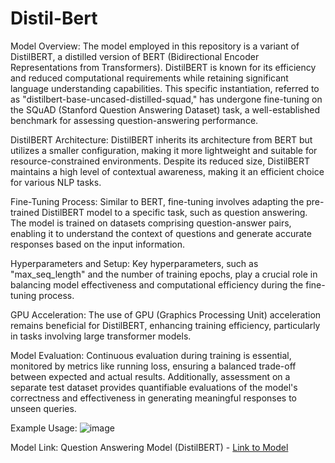 # Distil-Bert

Model Overview:
The model employed in this repository is a variant of DistilBERT, a distilled version of BERT (Bidirectional Encoder Representations from Transformers). DistilBERT is known for its efficiency and reduced computational requirements while retaining significant language understanding capabilities. This specific instantiation, referred to as "distilbert-base-uncased-distilled-squad," has undergone fine-tuning on the SQuAD (Stanford Question Answering Dataset) task, a well-established benchmark for assessing question-answering performance.

DistilBERT Architecture:
DistilBERT inherits its architecture from BERT but utilizes a smaller configuration, making it more lightweight and suitable for resource-constrained environments. Despite its reduced size, DistilBERT maintains a high level of contextual awareness, making it an efficient choice for various NLP tasks.

Fine-Tuning Process:
Similar to BERT, fine-tuning involves adapting the pre-trained DistilBERT model to a specific task, such as question answering. The model is trained on datasets comprising question-answer pairs, enabling it to understand the context of questions and generate accurate responses based on the input information.

Hyperparameters and Setup:
Key hyperparameters, such as "max_seq_length" and the number of training epochs, play a crucial role in balancing model effectiveness and computational efficiency during the fine-tuning process.

GPU Acceleration:
The use of GPU (Graphics Processing Unit) acceleration remains beneficial for DistilBERT, enhancing training efficiency, particularly in tasks involving large transformer models.

Model Evaluation:
Continuous evaluation during training is essential, monitored by metrics like running loss, ensuring a balanced trade-off between expected and actual results. Additionally, assessment on a separate test dataset provides quantifiable evaluations of the model's correctness and effectiveness in generating meaningful responses to unseen queries.

Example Usage:
![image](https://github.com/amiruzzaman1/Distil-Bert/assets/68743925/3ab0902a-c4de-42a1-803a-31700161df98)


Model Link:
Question Answering Model (DistilBERT) - [Link to Model](https://amiruzzaman-distilbert.hf.space/#question-answering-model-distilbert)
